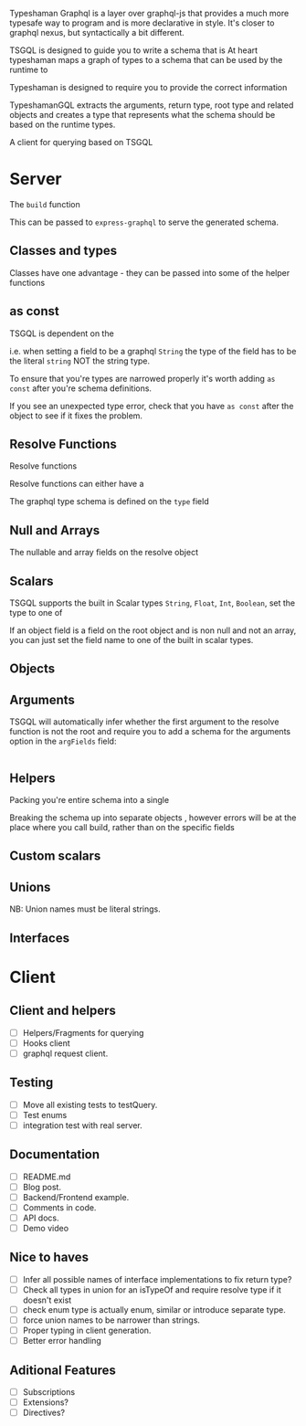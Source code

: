 Typeshaman Graphql is a layer over graphql-js that provides a much more typesafe way to program and is more declarative in style. It's closer to graphql nexus, but syntactically a bit different.

TSGQL is designed to guide you to write a schema that is 
At heart typeshaman maps a graph of types to a schema that can be used by the runtime to 


Typeshaman is designed to require you to provide the correct information

TypeshamanGQL extracts the arguments, return type, root type and related objects and creates a type that represents what the schema should be based on the runtime types.

A client for querying based on TSGQL 

# Server


The `build` function 

This can be passed to `express-graphql` to serve the generated schema.



## Classes and types

Classes have one advantage - they can be passed into some of the helper functions 

## as const

TSGQL is dependent on the 

i.e. when setting a field to be a graphql `String` the type of the field has to be the literal `string` NOT the string type.

To ensure that you're types are narrowed properly it's worth adding `as const` after you're schema definitions. 

If you see an unexpected type error, check that you have `as const` after the object to see if it fixes the problem.

## Resolve Functions

Resolve functions

Resolve functions can either have a

The graphql type schema is defined on the `type` field

## Null and Arrays

The nullable and array fields on the resolve object 

## Scalars

TSGQL supports the built in Scalar types `String`, `Float`, `Int`, `Boolean`, set the type to one of

If an object field  is a field on the root object and is non null and not an array, you can just set the field name to one of the built in scalar types.

## Objects



## Arguments

TSGQL will automatically infer whether the first argument to the resolve function is not the root and require you to add a schema for the arguments option in the `argFields` field:

```

```

## Helpers

Packing you're entire schema into a single

Breaking the schema up into separate objects , however errors will be at the place where you call build, rather than on the specific fields

## Custom scalars

## Unions

NB: Union names must be literal strings.

## Interfaces


# Client


## Client and helpers
- [ ] Helpers/Fragments for querying
- [ ] Hooks client
- [ ] graphql request client.

## Testing
- [ ] Move all existing tests to testQuery.
- [ ] Test enums
- [ ] integration test with real server.

## Documentation
- [ ] README.md
- [ ] Blog post.
- [ ] Backend/Frontend example.
- [ ] Comments in code.
- [ ] API docs.
- [ ] Demo video

## Nice to haves
- [ ] Infer all possible names of interface implementations to fix return type?
- [ ] Check all types in union for an isTypeOf and require resolve type if it doesn't exist
- [ ] check enum type is actually enum, similar or introduce separate type.
- [ ] force union names to be narrower than strings.
- [ ] Proper typing in client generation.
- [ ] Better error handling

## Aditional Features
- [ ] Subscriptions
- [ ] Extensions?
- [ ] Directives?
